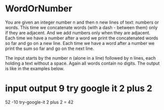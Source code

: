 # WordOrNumber
You are given an integer number n and then n new lines of text: numbers or words. This time we concatenate words (with a dash - between them) only if they are adjacent. And we add numbers only when they are adjacent. Each time we have a number after a word we print the concatenated words so far and go on a new line. Each time we have a word after a number we print the sum so far and go on the next line.

The input starts by the number n (alone in a line) followed by n lines, each holding a text without a space.
Again all words contain no digits.
The output is like in the examples below.

input          	output
9
try
google
it
2
plus
2
=
52
-10	           try-google-it
                  2
                  plus
                  2
                  =
                  42
